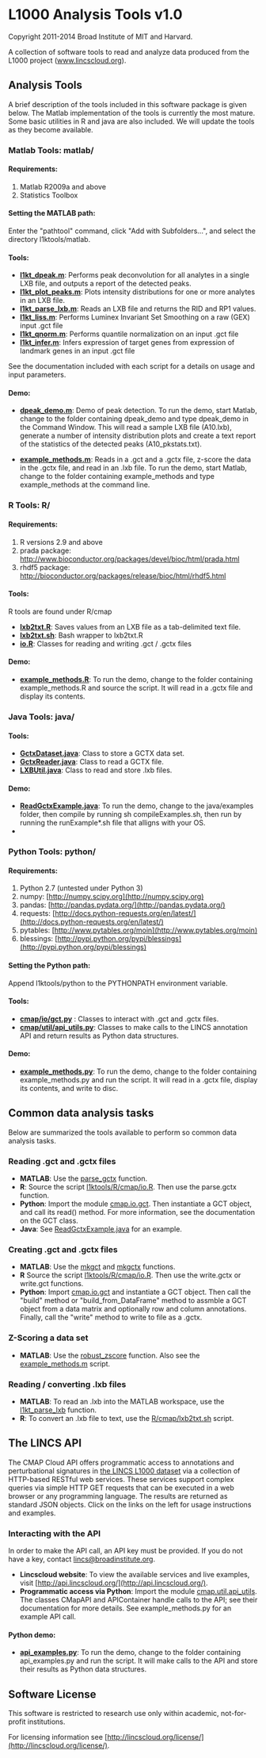 # L1000 Analysis Tools v1.0


Copyright 2011-2014 Broad Institute of MIT and Harvard.

A collection of software tools to read and analyze data produced from
the L1000 project (www.lincscloud.org).

## Analysis Tools

A brief description of the tools included in this software package is
given below. The Matlab implementation of the tools is currently the
most mature. Some basic utilities in R and java are also included. We
will update the tools as they become available.

### Matlab Tools: matlab/

#### Requirements:

1. Matlab R2009a and above
2. Statistics Toolbox

#### Setting the MATLAB path:
Enter the "pathtool" command, click "Add with Subfolders...", and select the directory l1ktools/matlab.


#### Tools:
* [**l1kt_dpeak.m**](https://github.com/cmap/l1ktools/blob/master/matlab/l1kt_dpeak.m): Performs peak deconvolution for all analytes in a single LXB file, and outputs a report of the detected peaks.
* [**l1kt_plot_peaks.m**](https://github.com/cmap/l1ktools/blob/master/matlab/l1kt_plot_peaks.m): Plots intensity distributions for one or more analytes in an LXB file.
* [**l1kt_parse_lxb.m**](https://github.com/cmap/l1ktools/blob/master/matlab/l1kt_parse_lxb.m):	Reads an LXB file and returns the RID and RP1 values.
* [**l1kt_liss.m**](https://github.com/cmap/l1ktools/blob/master/matlab/l1kt_liss.m): Performs Luminex Invariant Set Smoothing on a raw (GEX) input .gct file
* [**l1kt_qnorm.m**](https://github.com/cmap/l1ktools/blob/master/matlab/l1kt_qnorm.m):	Performs quantile normalization on an input .gct file
* [**l1kt_infer.m**](https://github.com/cmap/l1ktools/blob/master/matlab/l1kt_infer.m):	Infers expression of target genes from expression of landmark genes in an input .gct file

See the documentation included with each script for a details on usage
and input parameters.

#### Demo:
* [**dpeak_demo.m**](https://github.com/cmap/l1ktools/blob/master/matlab/dpeak_demo.m): Demo of peak detection. To run the demo, start Matlab, change to the folder containing dpeak_demo and
type dpeak_demo in the Command Window. This will read a sample LXB
file (A10.lxb), generate a number of intensity distribution plots and create a
text report of the statistics of the detected peaks (A10_pkstats.txt).

* [**example_methods.m**](https://github.com/cmap/l1ktools/blob/master/matlab/example_methods.m): Reads in a .gct and a .gctx file, z-score the data in the .gctx file, and read in an .lxb file. To run the demo, start Matlab, change to the folder containing example_methods and type example_methods at the command line.


### R Tools: R/

#### Requirements:

1. R versions 2.9 and above
2. prada package: http://www.bioconductor.org/packages/devel/bioc/html/prada.html
3. rhdf5 package: http://bioconductor.org/packages/release/bioc/html/rhdf5.html

#### Tools:

R tools are found under R/cmap

* [**lxb2txt.R**](https://github.com/cmap/l1ktools/blob/master/R/cmap/lxb2txt.R):	Saves values from an LXB file as a tab-delimited text file.
* [**lxb2txt.sh**](https://github.com/cmap/l1ktools/blob/master/R/cmap/lxb2txt.sh): Bash wrapper to lxb2txt.R 
* [**io.R**](https://github.com/cmap/l1ktools/blob/master/R/cmap/io.R): Classes for reading and writing .gct / .gctx files

#### Demo:
* [**example_methods.R**](https://github.com/cmap/l1ktools/blob/master/R/example_methods.R): To run the demo, change to the folder containing example_methods.R and source the script. It will read in a .gctx file and display its contents.


### Java Tools: java/

#### Tools:

* [**GctxDataset.java**](https://github.com/cmap/l1ktools/blob/master/java/src/l1ktools/cmap/GctxDataset.java): Class to store a GCTX data set.
* [**GctxReader.java**](https://github.com/cmap/l1ktools/blob/master/java/src/l1ktools/cmap/GctxReader.java): Class to read a GCTX file.
* [**LXBUtil.java**](https://github.com/cmap/l1ktools/blob/master/java/src/l1ktools/cmap/LXBUtil.java): Class to read and store .lxb files.

#### Demo:
* [**ReadGctxExample.java**](https://github.com/cmap/l1ktools/blob/master/java/examples/ReadGctxExample.java): To run the demo, change to the java/examples folder, then compile by running sh compileExamples.sh, then run by running the runExample*.sh file that alligns with your OS. 
* 

### Python Tools: python/

#### Requirements:

1. Python 2.7 (untested under Python 3)
2. numpy: [http://numpy.scipy.org](http://numpy.scipy.org)
3. pandas: [http://pandas.pydata.org/](http://pandas.pydata.org/)
4. requests: [http://docs.python-requests.org/en/latest/](http://docs.python-requests.org/en/latest/)
5. pytables: [http://www.pytables.org/moin](http://www.pytables.org/moin)
6. blessings: [http://pypi.python.org/pypi/blessings](http://pypi.python.org/pypi/blessings)

#### Setting the Python path:
Append l1ktools/python to the PYTHONPATH environment variable.

#### Tools:
* [**cmap/io/gct.py**](https://github.com/cmap/l1ktools/blob/master/python/cmap/io/gct.py) : Classes to interact with .gct and .gctx files.
* [**cmap/util/api_utils.py**](https://github.com/cmap/l1ktools/blob/master/python/cmap/util/api_utils.py): Classes to make calls to the LINCS annotation API and return results as Python data structures.

#### Demo:
* [**example_methods.py**](https://github.com/cmap/l1ktools/blob/master/python/example_methods.py): To run the demo, change to the folder containing example_methods.py and run the script. It will read in a .gctx file, display its contents, and write to disc.

## Common data analysis tasks
Below are summarized the tools available to perform so common data analysis tasks.

### Reading .gct and .gctx files
* **MATLAB**: Use the [parse_gctx](https://github.com/cmap/l1ktools/blob/master/matlab/parse_gctx.m) function.
* **R**: Source the script [l1ktools/R/cmap/io.R](https://github.com/cmap/l1ktools/blob/master/R/cmap/io.R). Then use the parse.gctx function.
* **Python**: Import the module [cmap.io.gct](https://github.com/cmap/l1ktools/blob/master/python/cmap/io/gct.py). Then instantiate a GCT object, and call its read() method. For more information, see the documentation on the GCT class.
* **Java**: See [ReadGctxExample.java](https://github.com/cmap/l1ktools/blob/master/java/examples/ReadGctxExample.java) for an example.

### Creating .gct and .gctx files
* **MATLAB**: Use the [mkgct](https://github.com/cmap/l1ktools/blob/master/matlab/lib/mkgct.m) and [mkgctx](https://github.com/cmap/l1ktools/blob/master/matlab/lib/mkgctx.m) functions.
* **R** Source the script [l1ktools/R/cmap/io.R](https://github.com/cmap/l1ktools/blob/master/R/cmap/io.R). Then use the write.gctx or write.gct functions.
* **Python**: Import [cmap.io.gct](https://github.com/cmap/l1ktools/blob/master/python/cmap/io/gct.py) and instantiate a GCT object. Then call the "build" method or "build_from_DataFrame" method to assmble a GCT object from a data matrix and optionally row and column annotations. Finally, call the "write" method to write to file as a .gctx.

### Z-Scoring a data set
* **MATLAB**: Use the [robust_zscore](https://github.com/cmap/l1ktools/blob/master/matlab/robust_zscore.m) function. Also see the [example_methods.m](https://github.com/cmap/l1ktools/blob/master/matlab/example_methods.m) script.

### Reading / converting .lxb files
* **MATLAB**: To read an .lxb into the MATLAB workspace, use the [l1kt_parse_lxb](https://github.com/cmap/l1ktools/blob/master/matlab/l1kt_parse_lxb.m) function.
* **R**: To convert an .lxb file to text, use the [R/cmap/lxb2txt.sh](https://github.com/cmap/l1ktools/blob/master/R/cmap/lxb2txt.sh) script.


## The LINCS API

The CMAP Cloud API offers programmatic access to annotations and perturbational signatures in [the LINCS L1000 dataset](http://lincscloud.org/) via a collection of HTTP-based RESTful web services. These services support complex queries via simple HTTP GET requests that can be executed in a web browser or any programming language. The results are returned as standard JSON objects. Click on the links on the left for usage instructions and examples.

### Interacting with the API

In order to make the API call, an API key must be provided. If you do not have a key, contact lincs@broadinstitute.org.

* **Lincscloud website**: To view the available services and live examples, visit [http://api.lincscloud.org/](http://api.lincscloud.org/).
* **Programmatic access via Python**: Import the module [cmap.util.api_utils](https://github.com/cmap/l1ktools/blob/master/python/cmap/util/api_utils.py). The classes CMapAPI and APIContainer handle calls to the API; see their documentation for more details. See example_methods.py for an example API call.

#### Python demo:
* [**api_examples.py**](https://github.com/cmap/l1ktools/blob/master/python/api_examples.py): To run the demo, change to the folder containing api_examples.py and run the script. It will make calls to the API and store their results as Python data structures.

## Software License

This software is restricted to research use only within academic, not-for-profit institutions.

For licensing information see [http://lincscloud.org/license/](http://lincscloud.org/license/).

